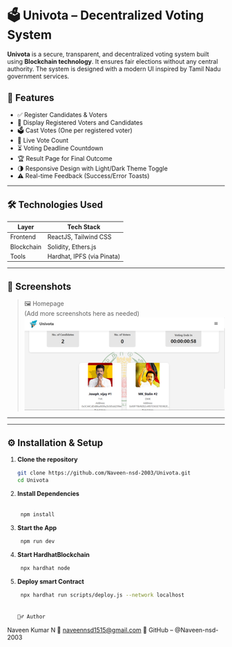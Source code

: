 # 🗳️ Univota – Decentralized Voting System



**Univota** is a secure, transparent, and decentralized voting system built using **Blockchain technology**. It ensures fair elections without any central authority. The system is designed with a modern UI inspired by Tamil Nadu government services.

## 🚀 Features

- ✅ Register Candidates & Voters
- 🧾 Display Registered Voters and Candidates
- 🗳️ Cast Votes (One per registered voter)
- 🧮 Live Vote Count
- ⏳ Voting Deadline Countdown
- 🏆 Result Page for Final Outcome
- 🌗 Responsive Design with Light/Dark Theme Toggle
- ⚠️ Real-time Feedback (Success/Error Toasts)

---

## 🛠️ Technologies Used

| Layer     | Tech Stack                    |
|-----------|-------------------------------|
| Frontend  | ReactJS, Tailwind CSS         |
| Blockchain| Solidity, Ethers.js           |
| Tools     | Hardhat, IPFS (via Pinata)    |

---

## 📸 Screenshots

> 🖼️ Homepage  
(Add more screenshots here as needed)
> ![Homepage Screenshot](public/imagees/Home_page.png)

---

---

## ⚙️ Installation & Setup

1. **Clone the repository**

   ```bash
   git clone https://github.com/Naveen-nsd-2003/Univota.git
   cd Univota
2. **Install Dependencies**
   ```bash

    npm install

3. **Start the App**
   ```bash
    npm run dev

4. **Start HardhatBlockchain**
   ```bash
    npx hardhat node

5. **Deploy smart Contract**
    ```bash
     npx hardhat run scripts/deploy.js --network localhost


   🙋‍♂️ Author
Naveen Kumar N
📧 naveennsd1515@gmail.com
🔗 GitHub – @Naveen-nsd-2003
